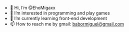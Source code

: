 - 👋 Hi, I’m @EhoMigaxx
- 👀 I’m interested in programming and play games 
- 🌱 I’m currently learning front-end development
- 📫 How to reach me by gmail: babormiguel@gmail.com


